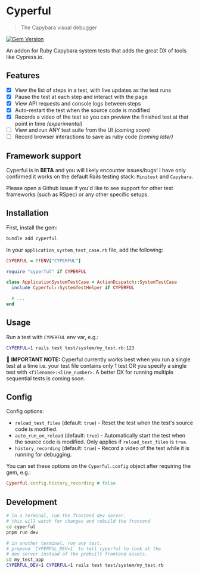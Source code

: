 # Cyperful

> The Capybara visual debugger

[![Gem Version](https://badge.fury.io/rb/cyperful.svg)](https://badge.fury.io/rb/cyperful)

An addon for Ruby Capybara system tests that adds the great DX of tools like Cypress.io.

## Features

- [x] View the list of steps in a test, with live updates as the test runs
- [x] Pause the test at each step and interact with the page
- [x] View API requests and console logs between steps
- [x] Auto-restart the test when the source code is modified
- [x] Records a video of the test so you can preview the finished test at that point in time _(experimental)_
- [ ] View and run ANY test suite from the UI _(coming soon)_
- [ ] Record browser interactions to save as ruby code _(coming later)_

## Framework support

Cyperful is in **BETA** and you will likely encounter issues/bugs! I have only confirmed it works on the default Rails testing stack: `Minitest` and `Capybara`.

Please open a Github issue if you'd like to see support for other test frameworks (such as RSpec) or any other specific setups.

## Installation

First, install the gem:

```bash
bundle add cyperful
```

In your `application_system_test_case.rb` file, add the following:

```ruby
CYPERFUL = !!ENV["CYPERFUL"]

require "cyperful" if CYPERFUL

class ApplicationSystemTestCase < ActionDispatch::SystemTestCase
  include Cyperful::SystemTestHelper if CYPERFUL

  # ...
end
```

## Usage

Run a test with `CYPERFUL` env var, e.g.:

```bash
CYPERFUL=1 rails test test/system/my_test.rb:123
```

🚨 **IMPORTANT NOTE:**
Cyperful currently works best when you run a single test at a time i.e. your test file contains only 1 test OR you specify a single test with `<filename>:<line_number>`. A better DX for running multiple sequential tests is coming soon.

## Config

Config options:

- `reload_test_files` (default: `true`) - Reset the test when the test's source code is modified.
- `auto_run_on_reload` (default: `true`) - Automatically start the test when the source code is modified. Only applies if `reload_test_files` is `true`.
- `history_recording` (default: `true`) - Record a video of the test while it is running for debugging.

You can set these options on the `Cyperful.config` object after requiring the gem, e.g.:

```ruby
Cyperful.config.history_recording = false
```

## Development

```bash
# in a terminal, run the frontend dev server.
# this will watch for changes and rebuild the frontend
cd cyperful
pnpm run dev

# in another terminal, run any test.
# prepend `CYPERFUL_DEV=1` to tell cyperful to look at the
# dev server instead of the prebuilt frontend assets.
cd my_test_app
CYPERFUL_DEV=1 CYPERFUL=1 rails test test/system/my_test.rb
```
